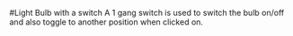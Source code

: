 #Light Bulb with a switch
A 1 gang switch is used to switch the bulb on/off and also toggle to another position when clicked on.
